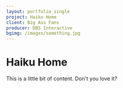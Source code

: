 ```yaml
---
layout: portfolio_single
project: Haiku Home
client: Big Ass Fans
producer: DBS Interactive
bgimg: /images/something.jpg
---
```


# Haiku Home

This is a little bit of content. Don't you love it?
